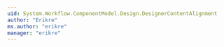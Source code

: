 ```yaml
---
uid: System.Workflow.ComponentModel.Design.DesignerContentAlignment
author: "Erikre"
ms.author: "erikre"
manager: "erikre"
---
```

